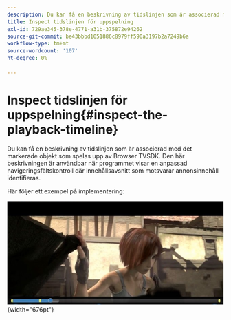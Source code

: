 ```yaml
---
description: Du kan få en beskrivning av tidslinjen som är associerad med det markerade objekt som spelas upp av Browser TVSDK. Den här beskrivningen är användbar när programmet visar en anpassad navigeringsfältskontroll där innehållsavsnitt som motsvarar annonsinnehåll identifieras.
title: Inspect tidslinjen för uppspelning
exl-id: 729ae345-378e-4771-a31b-375872e94262
source-git-commit: be43bbbd1051886c8979ff590a3197b2a7249b6a
workflow-type: tm+mt
source-wordcount: '107'
ht-degree: 0%

---
```


# Inspect tidslinjen för uppspelning{#inspect-the-playback-timeline}

Du kan få en beskrivning av tidslinjen som är associerad med det markerade objekt som spelas upp av Browser TVSDK. Den här beskrivningen är användbar när programmet visar en anpassad navigeringsfältskontroll där innehållsavsnitt som motsvarar annonsinnehåll identifieras.

Här följer ett exempel på implementering:
<!--<a id="fig_9CB8AF44F122405C9B78006ADC10F5B1"></a>-->

![](assets/timeline.png){width="676pt"}
